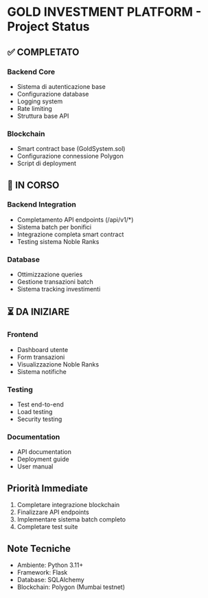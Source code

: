 
# GOLD INVESTMENT PLATFORM - Project Status

## ✅ COMPLETATO

### Backend Core
- Sistema di autenticazione base
- Configurazione database
- Logging system
- Rate limiting
- Struttura base API

### Blockchain
- Smart contract base (GoldSystem.sol)
- Configurazione connessione Polygon
- Script di deployment

## 🔄 IN CORSO

### Backend Integration
- Completamento API endpoints (/api/v1/*)
- Sistema batch per bonifici
- Integrazione completa smart contract
- Testing sistema Noble Ranks

### Database
- Ottimizzazione queries
- Gestione transazioni batch
- Sistema tracking investimenti

## ⏳ DA INIZIARE

### Frontend
- Dashboard utente
- Form transazioni
- Visualizzazione Noble Ranks
- Sistema notifiche

### Testing
- Test end-to-end
- Load testing
- Security testing

### Documentation
- API documentation
- Deployment guide
- User manual

## Priorità Immediate
1. Completare integrazione blockchain
2. Finalizzare API endpoints
3. Implementare sistema batch completo
4. Completare test suite

## Note Tecniche
- Ambiente: Python 3.11+
- Framework: Flask
- Database: SQLAlchemy
- Blockchain: Polygon (Mumbai testnet)
